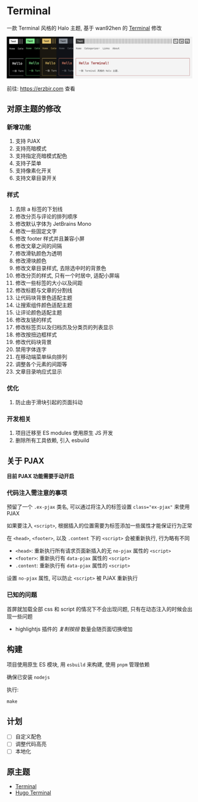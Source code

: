 # Terminal

一款 Terminal 风格的 Halo 主题, 基于 wan92hen 的 [Terminal](https://github.com/wan92hen/theme-terminal) 修改

<img src="preview/scheme.png" alt="scheme">

前往: https://erzbir.com 查看

## 对原主题的修改

### 新增功能
1. 支持 PJAX 
2. 支持亮暗模式 
3. 支持指定亮暗模式配色 
4. 支持子菜单 
5. 支持像素化开关
6. 支持文章目录开关

### 样式
1. 去除 a 标签的下划线 
2. 修改分页与评论的排列顺序
3. 修改默认字体为 JetBrains Mono
4. 修改一些固定文字
5. 修改 footer 样式并且兼容小屏
6. 修改文章之间的间隔
7. 修改滑轨颜色为透明
8. 修改滑块颜色
9. 修改文章目录样式, 去除选中时的背景色
10. 修改分页的样式, 只有一个时居中, 适配小屏端
11. 修改一些标签的大小以及间距
12. 修改标题与文章的分割线
13. 让代码块背景色适配主题 
14. 让搜索组件颜色适配主题 
15. 让评论颜色适配主题
16. 修改友链的样式
17. 修改标签页以及归档页及分类页的列表显示
18. 修改按扭边框样式
19. 修改代码块背景
20. 禁用字体连字
21. 在移动端菜单纵向排列
22. 调整各个元素的间距等
23. 文章目录响应式显示

### 优化
1. 防止由于滑块引起的页面抖动

### 开发相关
1. 项目迁移至 ES modules 使用原生 JS 开发 
2. 删除所有工具依赖, 引入 esbuild

## 关于 PJAX

**目前 PJAX 功能需要手动开启**

### 代码注入需注意的事项

预留了一个 `.ex-pjax` 类名, 可以通过将注入的标签设置 `class="ex-pjax"` 来使用 PJAX

如果要注入 `<script>`, 根据插入的位置需要为标签添加一些属性才能保证行为正常

在 `<head>`, `<footer>`, 以及 `.content` 下的 `<script>` 会被重新执行, 行为略有不同

- `<head>`: 重新执行所有请求页面新插入的无 `no-pjax` 属性的 `<script>`
- `<footer>`: 重新执行有 `data-pjax` 属性的 `<script>`
- `.content`: 重新执行有 `data-pjax` 属性的 `<script>`

设置 `no-pjax` 属性, 可以防止 `<script>` 被 PJAX 重新执行

### 已知的问题

首屏就加载全部 css 和 script 的情况下不会出现问题, 只有在动态注入的时候会出现一些问题

- highlightjs 插件的 _复制按扭_ 数量会随页面切换增加

## 构建

项目使用原生 ES 模块, 用 `esbuild` 来构建, 使用 `pnpm` 管理依赖

确保已安装 `nodejs`

执行:

```shell
make
```

## 计划

- [ ] 自定义配色
- [ ] 调整代码高亮
- [ ] 本地化

## 原主题

- [Terminal](https://github.com/wan92hen/theme-terminal)
- [Hugo Terminal](https://github.com/panr/hugo-theme-terminal)
